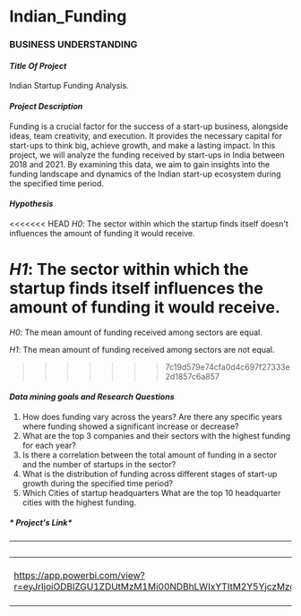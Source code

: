 # Indian_Funding
### BUSINESS UNDERSTANDING

#### *Title Of Project*
Indian Startup Funding Analysis.

#### *Project Description*
Funding is a crucial factor for the success of a start-up business, alongside ideas, team creativity, and execution. It provides the necessary capital for start-ups to think big, achieve growth, and make a lasting impact. In this project, we will analyze the funding received by start-ups in India between 2018 and 2021.  By examining this data, we aim to gain insights into the funding landscape and dynamics of the Indian start-up ecosystem during the specified time period.

#### *Hypothesis*
<<<<<<< HEAD
*H0*: The sector within which the startup finds itself doesn't influences the amount of funding it would receive.

*H1*:  The sector within which the startup finds itself influences the amount of funding it would receive.
=======
*H0*: The mean amount of funding received among sectors are equal.

*H1*:  The mean amount of funding received among sectors are not equal.
>>>>>>> 7c19d579e74cfa0d4c697f27333e2d1857c6a857


#### *Data mining goals and Research Questions*
1. How does funding vary across the years? Are there any specific years where funding showed a significant increase or decrease?
2. What are the top 3 companies and their sectors with the highest funding for each year?
3. Is there a correlation between the total amount of funding in a sector and the number of startups in the sector?
4. What is the distribution of funding across different stages of start-up growth during the specified time period?
5. Which Cities of startup headquarters What are the top 10 headquarter cities with the highest funding.
##### * Project's Link*
| PowerBi's Link |Linkdeln's Link | Github's Link |
|----------------|-----------------|--------------- |
| https://app.powerbi.com/view?r=eyJrIjoiODBlZGU1ZDUtMzM1Mi00NDBhLWIxYTItM2Y5YjczMzc1M2E5IiwidCI6IjQ0ODdiNTJmLWYxMTgtNDgzMC1iNDlkLTNjMjk4Y2I3MTA3NSJ9        | https://www.linkedin.com/posts/safi-kabanda-2a043a168_aims-activity-7089370647381852160-71tD?utm_source=share&utm_medium=member_desktop                | https://github.com/Ysafi1/Indian_Funding.git               |

